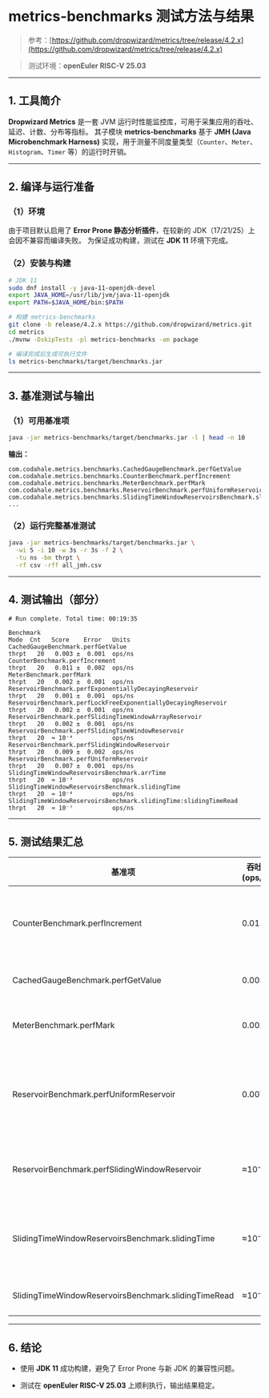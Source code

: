 # metrics-benchmarks 测试方法与结果

> 参考：[https://github.com/dropwizard/metrics/tree/release/4.2.x](https://github.com/dropwizard/metrics/tree/release/4.2.x)

> 测试环境：**openEuler RISC-V 25.03**

---

## 1. 工具简介

**Dropwizard Metrics** 是一套 JVM 运行时性能监控库，可用于采集应用的吞吐、延迟、计数、分布等指标。
其子模块 **metrics-benchmarks** 基于 **JMH (Java Microbenchmark Harness)** 实现，用于测量不同度量类型（`Counter`、`Meter`、`Histogram`、`Timer` 等）的运行时开销。

---

## 2. 编译与运行准备

### （1）环境
由于项目默认启用了 **Error Prone 静态分析插件**，在较新的 JDK（17/21/25）上会因不兼容而编译失败。
为保证成功构建，测试在 **JDK 11** 环境下完成。

### （2）安装与构建

```bash
# JDK 11
sudo dnf install -y java-11-openjdk-devel
export JAVA_HOME=/usr/lib/jvm/java-11-openjdk
export PATH=$JAVA_HOME/bin:$PATH

# 构建 metrics-benchmarks
git clone -b release/4.2.x https://github.com/dropwizard/metrics.git
cd metrics
./mvnw -DskipTests -pl metrics-benchmarks -am package

# 编译完成后生成可执行文件
ls metrics-benchmarks/target/benchmarks.jar
```

---

## 3. 基准测试与输出

### （1）可用基准项

```bash
java -jar metrics-benchmarks/target/benchmarks.jar -l | head -n 10
```

**输出：**

```
com.codahale.metrics.benchmarks.CachedGaugeBenchmark.perfGetValue
com.codahale.metrics.benchmarks.CounterBenchmark.perfIncrement
com.codahale.metrics.benchmarks.MeterBenchmark.perfMark
com.codahale.metrics.benchmarks.ReservoirBenchmark.perfUniformReservoir
com.codahale.metrics.benchmarks.SlidingTimeWindowReservoirsBenchmark.slidingTime
...
```

### （2）运行完整基准测试

```bash
java -jar metrics-benchmarks/target/benchmarks.jar \
  -wi 5 -i 10 -w 3s -r 3s -f 2 \
  -tu ns -bm thrpt \
  -rf csv -rff all_jmh.csv
```

---

## 4. 测试输出（部分）

```
# Run complete. Total time: 00:19:35

Benchmark                                                                    Mode  Cnt   Score    Error   Units
CachedGaugeBenchmark.perfGetValue                                           thrpt   20   0.003 ±  0.001  ops/ns
CounterBenchmark.perfIncrement                                              thrpt   20   0.011 ±  0.002  ops/ns
MeterBenchmark.perfMark                                                     thrpt   20   0.002 ±  0.001  ops/ns
ReservoirBenchmark.perfExponentiallyDecayingReservoir                       thrpt   20   0.001 ±  0.001  ops/ns
ReservoirBenchmark.perfLockFreeExponentiallyDecayingReservoir               thrpt   20   0.002 ±  0.001  ops/ns
ReservoirBenchmark.perfSlidingTimeWindowArrayReservoir                      thrpt   20   0.002 ±  0.001  ops/ns
ReservoirBenchmark.perfSlidingTimeWindowReservoir                           thrpt   20  ≈ 10⁻⁴           ops/ns
ReservoirBenchmark.perfSlidingWindowReservoir                               thrpt   20   0.009 ±  0.002  ops/ns
ReservoirBenchmark.perfUniformReservoir                                     thrpt   20   0.007 ±  0.001  ops/ns
SlidingTimeWindowReservoirsBenchmark.arrTime                                thrpt   20  ≈ 10⁻³           ops/ns
SlidingTimeWindowReservoirsBenchmark.slidingTime                            thrpt   20  ≈ 10⁻⁴           ops/ns
SlidingTimeWindowReservoirsBenchmark.slidingTime:slidingTimeRead            thrpt   20  ≈ 10⁻⁷           ops/ns
```

---

## 5. 测试结果汇总

| 基准项                                                  | 吞吐率 (ops/ns) | 误差     | 性能特征          |
| ---------------------------------------------------- | ------------ | ------ | ------------- |
| CounterBenchmark.perfIncrement                       | 0.011        | ±0.002 | 性能最高，适合高频计数   |
| CachedGaugeBenchmark.perfGetValue                    | 0.003        | ±0.001 | 轻量读操作         |
| MeterBenchmark.perfMark                              | 0.002        | ±0.001 | 含速率平滑计算       |
| ReservoirBenchmark.perfUniformReservoir              | 0.007        | ±0.001 | 较高吞吐，适合统计分布采样 |
| ReservoirBenchmark.perfSlidingWindowReservoir        | ≈10⁻⁴        | -      | 滑动窗口机制开销大     |
| SlidingTimeWindowReservoirsBenchmark.slidingTime     | ≈10⁻⁴        | -      | 时间窗口操作同步成本较高  |
| SlidingTimeWindowReservoirsBenchmark.slidingTimeRead | ≈10⁻⁷        | -      | 读取性能极高        |

---

## 6. 结论

* 使用 **JDK 11** 成功构建，避免了 Error Prone 与新 JDK 的兼容性问题。

* 测试在 **openEuler RISC-V 25.03** 上顺利执行，输出结果稳定。

